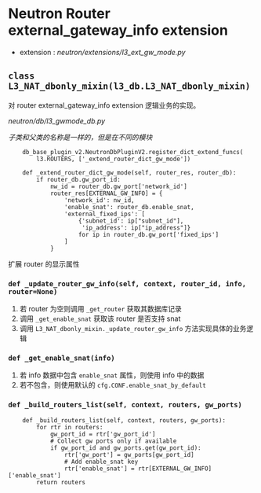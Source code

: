 # Neutron Router external_gateway_info extension

* extension : *neutron/extensions/l3_ext_gw_mode.py*

## `class L3_NAT_dbonly_mixin(l3_db.L3_NAT_dbonly_mixin)`

对 router external_gateway_info extension 逻辑业务的实现。

*neutron/db/l3_gwmode_db.py*

*子类和父类的名称是一样的，但是在不同的模块*

```
    db_base_plugin_v2.NeutronDbPluginV2.register_dict_extend_funcs(
        l3.ROUTERS, ['_extend_router_dict_gw_mode'])

    def _extend_router_dict_gw_mode(self, router_res, router_db):
        if router_db.gw_port_id:
            nw_id = router_db.gw_port['network_id']
            router_res[EXTERNAL_GW_INFO] = {
                'network_id': nw_id,
                'enable_snat': router_db.enable_snat,
                'external_fixed_ips': [
                    {'subnet_id': ip["subnet_id"],
                     'ip_address': ip["ip_address"]}
                    for ip in router_db.gw_port['fixed_ips']
                ]
            }
```

扩展 router 的显示属性

### `def _update_router_gw_info(self, context, router_id, info, router=None)`

1. 若 router 为空则调用 `_get_router` 获取其数据库记录
2. 调用 `_get_enable_snat` 获取该 router 是否支持 snat
3. 调用 `L3_NAT_dbonly_mixin._update_router_gw_info` 方法实现具体的业务逻辑

### `def _get_enable_snat(info)`

1. 若 info 数据中包含 `enable_snat` 属性，则使用 info 中的数据
2. 若不包含，则使用默认的 `cfg.CONF.enable_snat_by_default`

### `def _build_routers_list(self, context, routers, gw_ports)` 

```
    def _build_routers_list(self, context, routers, gw_ports):
        for rtr in routers:
            gw_port_id = rtr['gw_port_id']
            # Collect gw ports only if available
            if gw_port_id and gw_ports.get(gw_port_id):
                rtr['gw_port'] = gw_ports[gw_port_id]
                # Add enable_snat key
                rtr['enable_snat'] = rtr[EXTERNAL_GW_INFO]['enable_snat']
        return routers
```